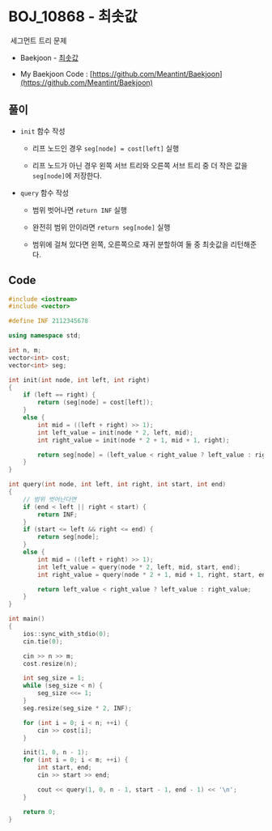 # BOJ_10868 - 최솟값

&nbsp;세그먼트 트리 문제

- Baekjoon - [최솟값](https://www.acmicpc.net/problem/10868)

- My Baekjoon Code : [https://github.com/Meantint/Baekjoon](https://github.com/Meantint/Baekjoon)

## 풀이

- `init` 함수 작성

  - 리프 노드인 경우 `seg[node] = cost[left]` 실행

  - 리프 노드가 아닌 경우 왼쪽 서브 트리와 오른쪽 서브 트리 중 더 작은 값을 `seg[node]`에 저장한다.

- `query` 함수 작성

  - 범위 벗어나면 `return INF` 실행

  - 완전히 범위 안이라면 `return seg[node]` 실행

  - 범위에 걸쳐 있다면 왼쪽, 오른쪽으로 재귀 분할하여 둘 중 최솟값을 리턴해준다.

## Code

```cpp
#include <iostream>
#include <vector>

#define INF 2112345678

using namespace std;

int n, m;
vector<int> cost;
vector<int> seg;

int init(int node, int left, int right)
{
    if (left == right) {
        return (seg[node] = cost[left]);
    }
    else {
        int mid = ((left + right) >> 1);
        int left_value = init(node * 2, left, mid);
        int right_value = init(node * 2 + 1, mid + 1, right);

        return seg[node] = (left_value < right_value ? left_value : right_value);
    }
}

int query(int node, int left, int right, int start, int end)
{
    // 범위 벗어난다면
    if (end < left || right < start) {
        return INF;
    }
    if (start <= left && right <= end) {
        return seg[node];
    }
    else {
        int mid = ((left + right) >> 1);
        int left_value = query(node * 2, left, mid, start, end);
        int right_value = query(node * 2 + 1, mid + 1, right, start, end);

        return left_value < right_value ? left_value : right_value;
    }
}

int main()
{
    ios::sync_with_stdio(0);
    cin.tie(0);

    cin >> n >> m;
    cost.resize(n);

    int seg_size = 1;
    while (seg_size < n) {
        seg_size <<= 1;
    }
    seg.resize(seg_size * 2, INF);

    for (int i = 0; i < n; ++i) {
        cin >> cost[i];
    }

    init(1, 0, n - 1);
    for (int i = 0; i < m; ++i) {
        int start, end;
        cin >> start >> end;

        cout << query(1, 0, n - 1, start - 1, end - 1) << '\n';
    }

    return 0;
}
```
